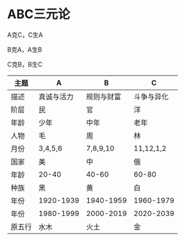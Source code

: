 # ABC三元论

A克C，C生A

B克A，A生B

C克B，B生C

|主题|A|B|C|
|----|----|----|----|
|描述|真诚与活力|规则与财富|斗争与异化|
|阶层|民|官|洋|
|年龄|少年|中年|老年|
|人物|毛|周|林|
|月份|3,4,5,6|7,8,9,10|11,12,1,2|
|国家|美|中|俄|
|年龄|20-40|40-60|60-80|
|种族|黑|黄|白|
|年份|1920-1939|1940-1959|1960-1979|
|年份|1980-1999|2000-2019|2020-2039|
|原五行|水木|火土|金|
